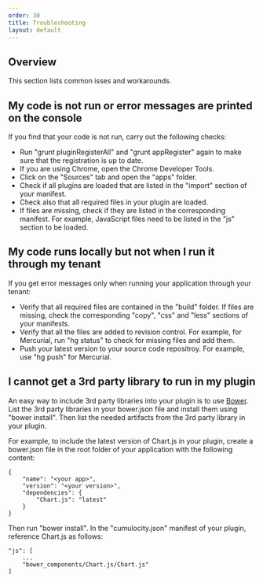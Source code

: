 ```yaml
---
order: 30
title: Troubleshooting
layout: default
---
```

## Overview

This section lists common isses and workarounds.

## My code is not run or error messages are printed on the console

If you find that your code is not run, carry out the following checks:

* Run "grunt pluginRegisterAll" and "grunt appRegister" again to make sure that the registration is up to date.
* If you are using Chrome, open the Chrome Developer Tools.
* Click on the "Sources" tab and open the "apps" folder.
 * Check if all plugins are loaded that are listed in the "import" section of your manifest.
 * Check also that all required files in your plugin are loaded.
* If files are missing, check if they are listed in the corresponding manifest. For example, JavaScript files need to be listed in the "js" section to be loaded.

## My code runs locally but not when I run it through my tenant

If you get error messages only when running your application through your tenant:

* Verify that all required files are contained in the "build" folder. If files are missing, check the corresponding "copy", "css" and "less" sections of your manifests.
* Verify that all the files are added to revision control. For example, for Mercurial, run "hg status" to check for missing files and add them.
* Push your latest version to your source code repositroy. For example, use "hg push" for Mercurial.

## I cannot get a 3rd party library to run in my plugin

An easy way to include 3rd party libraries into your plugin is to use [Bower](http://bower.io). List the 3rd party libraries in your bower.json file and install them using "bower install". Then list the needed artifacts from the 3rd party library in your plugin. 

For example, to include the latest version of Chart.js in your plugin, create a bower.json file in the root folder of your application with the following content:

	{
		"name": "<your app>",
		"version": "<your version>",
		"dependencies": {
    		"Chart.js": "latest"
		}
	}

Then run "bower install". In the "cumulocity.json" manifest of your plugin, reference Chart.js as follows:

	"js": [
		...
		"bower_components/Chart.js/Chart.js"
	]

